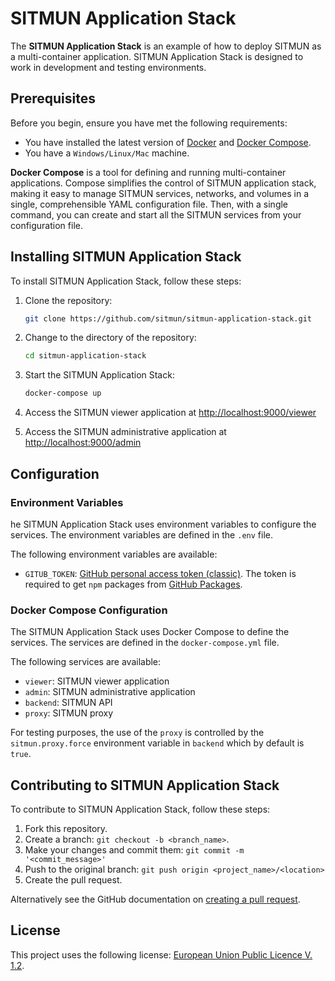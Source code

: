 # SITMUN Application Stack

The **SITMUN Application Stack** is an example of how to deploy SITMUN as a multi-container application. SITMUN Application Stack is designed to work in development and testing environments. 

## Prerequisites

Before you begin, ensure you have met the following requirements:

- You have installed the latest version of [Docker](https://docs.docker.com/get-docker/) and [Docker Compose](https://docs.docker.com/compose/install/).
- You have a `Windows/Linux/Mac` machine.

**Docker Compose** is a tool for defining and running multi-container applications. Compose simplifies the control of SITMUN application stack, making it easy to manage SITMUN services, networks, and volumes in a single, comprehensible YAML configuration file. Then, with a single command, you can create and start all the SITMUN services from your configuration file.

## Installing SITMUN Application Stack

To install SITMUN Application Stack, follow these steps:

1. Clone the repository:

    ```bash
    git clone https://github.com/sitmun/sitmun-application-stack.git
    ```

2. Change to the directory of the repository:

    ```bash
    cd sitmun-application-stack
    ```

3. Start the SITMUN Application Stack:

    ```bash
    docker-compose up
    ```
    
4. Access the SITMUN viewer application at [http://localhost:9000/viewer](http://localhost:9000/viewer)

5. Access the SITMUN administrative application at [http://localhost:9000/admin](http://localhost:9000/admin)

## Configuration

### Environment Variables

he SITMUN Application Stack uses environment variables to configure the services. The environment variables are defined in the `.env` file.

The following environment variables are available:

- `GITUB_TOKEN`: [GitHub personal access token (classic)](https://docs.github.com/en/packages/learn-github-packages/introduction-to-github-packages#authenticating-to-github-packages). The token is required to get `npm` packages from [GitHub Packages](https://docs.github.com/en/packages/learn-github-packages/introduction-to-github-packages#about-github-packages).

### Docker Compose Configuration

The SITMUN Application Stack uses Docker Compose to define the services. The services are defined in the `docker-compose.yml` file.

The following services are available:

- `viewer`: SITMUN viewer application
- `admin`: SITMUN administrative application
- `backend`: SITMUN API
- `proxy`: SITMUN proxy

For testing purposes, the use of the `proxy` is controlled by the `sitmun.proxy.force` environment variable in `backend` which by default is `true`.

## Contributing to SITMUN Application Stack

To contribute to SITMUN Application Stack, follow these steps:

1. Fork this repository.
2. Create a branch: `git checkout -b <branch_name>`.
3. Make your changes and commit them: `git commit -m '<commit_message>'`
4. Push to the original branch: `git push origin <project_name>/<location>`
5. Create the pull request.

Alternatively see the GitHub documentation on [creating a pull request](https://help.github.com/en/github/collaborating-with-issues-and-pull-requests/creating-a-pull-request).

## License

This project uses the following license: [European Union Public Licence V. 1.2](LICENSE).

